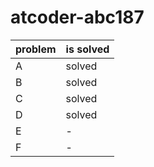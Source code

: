 # atcoder-abc187

|  problem  |  is solved  |
| ---- | ---- |
|  A  |  solved  |
|  B  |  solved  |
|  C  |  solved  |
|  D  |  solved  |
|  E  |   - |
|  F  |  -  |